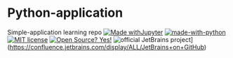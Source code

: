 # Python-application
Simple-application learning repo 
[![Made withJupyter](https://img.shields.io/badge/Made%20with-Jupyter-orange?style=for-the-badge&logo=Jupyter)](https://jupyter.org/try) 
[![made-with-python](https://img.shields.io/badge/Made%20with-Python-1f425f.svg)](https://www.python.org/) 
[![MIT license](https://img.shields.io/badge/License-MIT-blue.svg)](https://lbesson.mit-license.org/) 
[![Open Source? Yes!](https://badgen.net/badge/Open%20Source%20%3F/Yes%21/blue?icon=github)](https://github.com/Naereen/badges/)
![official JetBrains project](http://jb.gg/badges/official.svg)](https://confluence.jetbrains.com/display/ALL/JetBrains+on+GitHub)
